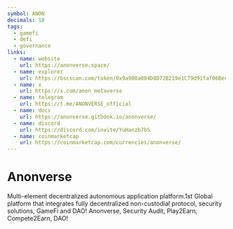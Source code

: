 ```yaml
---
symbol: ANON
decimals: 18
tags:
  - gamefi
  - defi
  - governance
links:
  - name: website
    url: https://anonverse.space/
  - name: explorer
    url: https://bscscan.com/token/0x9a980a084D8D72B219e1C79d91faf06Bec874D51
  - name: x
    url: https://x.com/anon_metaverse
  - name: telegram
    url: https://t.me/ANONVERSE_official
  - name: docs
    url: https://anonverse.gitbook.io/anonverse/
  - name: discord
    url: https://discord.com/invite/YuHanzb7bS
  - name: coinmarketcap
    url: https://coinmarketcap.com/currencies/anonverse/
---
```


# Anonverse

Multi-element decentralized autonomous application platform.1st Global platform that integrates fully decentralized non-custodial protocol, security solutions, GameFi and DAO! Anonverse, Security Audit, Play2Earn, Compete2Earn, DAO!
